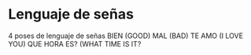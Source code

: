 # Lenguaje de señas
4 poses de lenguaje de señas
BIEN (GOOD)
MAL (BAD)
TE AMO (I LOVE YOU)
QUE HORA ES? (WHAT TIME IS IT?
